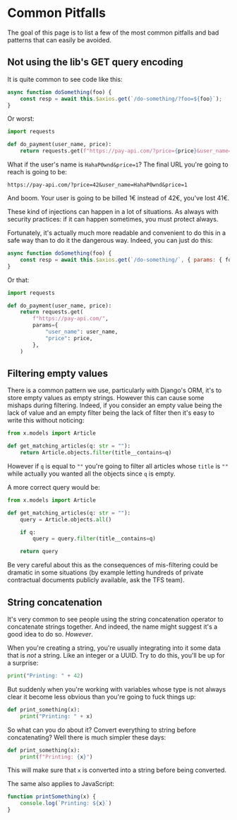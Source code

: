 # Common Pitfalls

The goal of this page is to list a few of the most common pitfalls and bad
patterns that can easily be avoided.

## Not using the lib's GET query encoding

It is quite common to see code like this:

```javascript
async function doSomething(foo) {
    const resp = await this.$axios.get(`/do-something/?foo=${foo}`);
}
```

Or worst:

```python
import requests

def do_payment(user_name, price):
    return requests.get(f"https://pay-api.com/?price={price}&user_name={user_name}")
```

What if the user's name is `HahaP0wnd&price=1`? The final URL you're going to
reach is going to be:

```
https://pay-api.com/?price=42&user_name=HahaP0wnd&price=1
```

And boom. Your user is going to be billed 1€ instead of 42€, you've lost 41€.

These kind of injections can happen in a lot of situations. As always with
security practices: if it can happen sometimes, you must protect always.

Fortunately, it's actually much more readable and convenient to do this in a
safe way than to do it the dangerous way. Indeed, you can just do this:

```javascript
async function doSomething(foo) {
    const resp = await this.$axios.get(`/do-something/`, { params: { foo } });
}
```

Or that:

```python
import requests

def do_payment(user_name, price):
    return requests.get(
        f"https://pay-api.com/",
        params={
            "user_name": user_name,
            "price": price,
        },
    )
```

## Filtering empty values

There is a common pattern we use, particularly with Django's ORM, it's to store
empty values as empty strings. However this can cause some mishaps during
filtering. Indeed, if you consider an empty value being the lack of value and an
empty filter being the lack of filter then it's easy to write this without
noticing:

```python
from x.models import Article

def get_matching_articles(q: str = ""):
    return Article.objects.filter(title__contains=q)
```

However if `q` is equal to `""` you're going to filter all articles whose
`title` is `""` while actually you wanted all the objects since `q` is empty.

A more correct query would be:

```python
from x.models import Article

def get_matching_articles(q: str = ""):
    query = Article.objects.all()

    if q:
        query = query.filter(title__contains=q)

    return query
```

Be very careful about this as the consequences of mis-filtering could be
dramatic in some situations (by example letting hundreds of private contractual
documents publicly available, ask the TFS team).

## String concatenation

It's very common to see people using the string concatenation operator to
concatenate strings together. And indeed, the name might suggest it's a good
idea to do so. _However_.

When you're creating a string, you're usually integrating into it some data
that is _not_ a string. Like an integer or a UUID. Try to do this, you'll be
up for a surprise:

```python
print("Printing: " + 42)
```

But suddenly when you're working with variables whose type is not always clear
it become less obvious than you're going to fuck things up:

```python
def print_something(x):
    print("Printing: " + x)
```

So what can you do about it? Convert everything to string before concatenating?
Well there is much simpler these days:

```python
def print_something(x):
    print(f"Printing: {x}")
```

This will make sure that `x` is converted into a string before being converted.

The same also applies to JavaScript:

```javascript
function printSomething(x) {
    console.log(`Printing: ${x}`)
}
```

